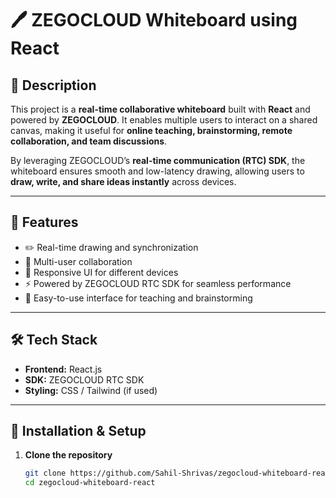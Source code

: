 # 🖊️ ZEGOCLOUD Whiteboard using React  

## 📖 Description  
This project is a **real-time collaborative whiteboard** built with **React** and powered by **ZEGOCLOUD**. It enables multiple users to interact on a shared canvas, making it useful for **online teaching, brainstorming, remote collaboration, and team discussions**.  

By leveraging ZEGOCLOUD’s **real-time communication (RTC) SDK**, the whiteboard ensures smooth and low-latency drawing, allowing users to **draw, write, and share ideas instantly** across devices.  

---

## 🚀 Features  
- ✏️ Real-time drawing and synchronization  
- 👥 Multi-user collaboration  
- 📱 Responsive UI for different devices  
- ⚡ Powered by ZEGOCLOUD RTC SDK for seamless performance  
- 🎨 Easy-to-use interface for teaching and brainstorming  

---

## 🛠️ Tech Stack  
- **Frontend:** React.js  
- **SDK:** ZEGOCLOUD RTC SDK  
- **Styling:** CSS / Tailwind (if used)  

---

## 📂 Installation & Setup  

1. **Clone the repository**  
   ```bash
   git clone https://github.com/Sahil-Shrivas/zegocloud-whiteboard-react.git
   cd zegocloud-whiteboard-react
